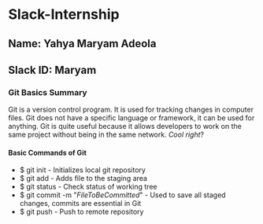 # Slack-Internship
## Name: Yahya Maryam Adeola
## Slack ID: Maryam


### Git Basics Summary
  Git is a version control program. It is used for tracking changes in computer files. Git does not have a specific language or framework, it can be used for anything.
  Git is quite useful because it allows developers to work on the same project without being in the same network. _Cool right_?
  
#### Basic Commands of Git
* $ git init      -  Initializes local git repository
* $ git add <file> -  Adds file to the staging area
* $ git status    -  Check status of working tree
* $ git commit -m "_FileToBeCommitted_"   -  Used to save all staged changes, commits are essential in Git
* $ git push      -  Push to remote repository
